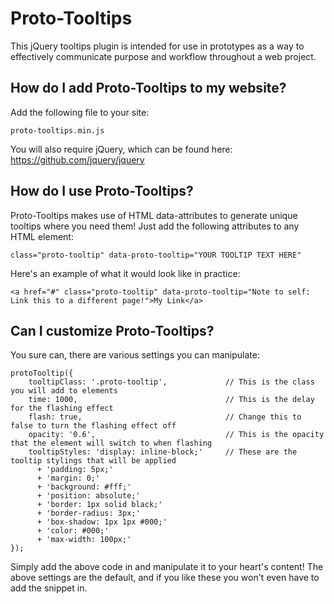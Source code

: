 # Proto-Tooltips

This jQuery tooltips plugin is intended for use in prototypes as a way to effectively communicate purpose and workflow throughout a web project.

## How do I add Proto-Tooltips to my website?

Add the following file to your site:

```
proto-tooltips.min.js
```
You will also require jQuery, which can be found here: https://github.com/jquery/jquery

## How do I use Proto-Tooltips?

Proto-Tooltips makes use of HTML data-attributes to generate unique tooltips where you need them! Just add the following attributes to any HTML element:

```
class="proto-tooltip" data-proto-tooltip="YOUR TOOLTIP TEXT HERE"
```

Here's an example of what it would look like in practice:

```
<a href="#" class="proto-tooltip" data-proto-tooltip="Note to self: Link this to a different page!">My Link</a>
```

## Can I customize Proto-Tooltips?

You sure can, there are various settings you can manipulate:

```
protoTooltip({
    tooltipClass: '.proto-tooltip',             // This is the class you will add to elements
    time: 1000,                                 // This is the delay for the flashing effect
    flash: true,                                // Change this to false to turn the flashing effect off
    opacity: '0.6',                             // This is the opacity that the element will switch to when flashing
    tooltipStyles: 'display: inline-block;'     // These are the tooltip stylings that will be applied
      + 'padding: 5px;'
      + 'margin: 0;'
      + 'background: #fff;'
      + 'position: absolute;'
      + 'border: 1px solid black;'
      + 'border-radius: 3px;'
      + 'box-shadow: 1px 1px #000;'
      + 'color: #000;'
      + 'max-width: 100px;'
});
```

Simply add the above code in and manipulate it to your heart's content! The above settings are the default, and if you like these you won't even have to add the snippet in.